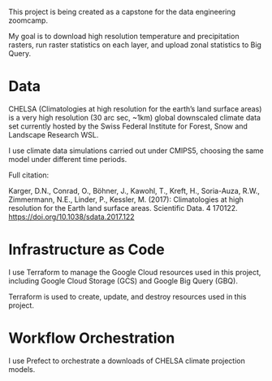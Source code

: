 This project is being created as a capstone for the data engineering zoomcamp.

My goal is to download high resolution temperature and precipitation rasters, run raster statistics on each layer, and upload zonal statistics to Big Query.

# Data

CHELSA (Climatologies at high resolution for the earth’s land surface areas) is a very high resolution (30 arc sec, ~1km) global downscaled climate data set currently hosted by the Swiss Federal Institute for Forest, Snow and Landscape Research WSL.

I use climate data simulations carried out under CMIPS5, choosing the same model under different time periods.

Full citation:

 Karger, D.N., Conrad, O., Böhner, J., Kawohl, T., Kreft, H., Soria-Auza, R.W., Zimmermann, N.E., Linder, P., Kessler, M. (2017): Climatologies at high resolution for the Earth land surface areas. Scientific Data. 4 170122. https://doi.org/10.1038/sdata.2017.122

# Infrastructure as Code

I use Terraform to manage the Google Cloud resources used in this project, including Google Cloud Storage (GCS) and Google Big Query (GBQ).

Terraform is used to create, update, and destroy resources used in this project.

# Workflow Orchestration

I use Prefect to orchestrate a downloads of CHELSA climate projection models.